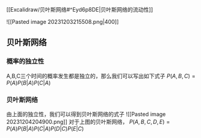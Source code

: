 
[[Excalidraw/贝叶斯网络#^Eyd6p8DE|贝叶斯网络的流动性]]

![[Pasted image 20231203215508.png|400]]
## 贝叶斯网络
### 概率的独立性
A,B,C三个时间的概率发生都是独立的，那么我们可以写出如下式子
$P(A,B,C)=P(A)P(B|A)P(C|A)$
### 贝叶斯网络
由上面的独立性，我们可以得到贝叶斯网络的式子
![[Pasted image 20231204204900.png]]
对于上图的贝叶斯网络，
$P(A,B,C,D,E)=P(A)P(B|A)P(C|A)P(D|C)P(E|C)$

